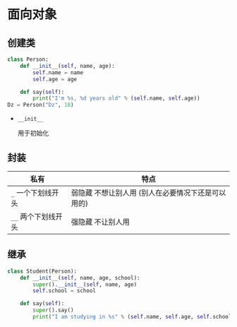 # 面向对象

## 创建类

```py
class Person:
    def __init__(self, name, age):
        self.name = name
        self.age = age

    def say(self):
        print("I'm %s, %d years old" % (self.name, self.age))
Dz = Person("Dz", 18)
```

- `__init__`

  用于初始化

## 封装

| 私有                | 特点                                               |
| ------------------- | -------------------------------------------------- |
| `_` 一个下划线开头  | 弱隐藏 不想让别人用 (别人在必要情况下还是可以用的) |
| `__` 两个下划线开头 | 强隐藏 不让别人用                                  |

## 继承

```py
class Student(Person):
    def __init__(self, name, age, school):
        super().__init__(self, name, age)
        self.school = school

    def say(self):
        super().say()
        print("I am studying in %s" % (self.name, self.age, self.school))
```
